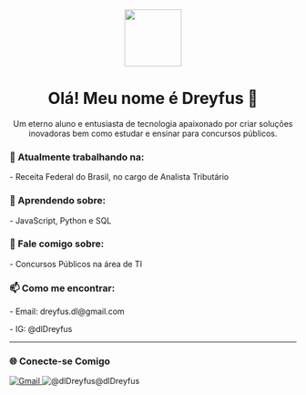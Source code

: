 <div id="header" align="center">
  <img src="https://media.giphy.com/media/M9gbBd9nbDrOTu1Mqx/giphy.gif" width="100"/>
  <h1>Olá! Meu nome é Dreyfus 👋</h1>
  <p>Um eterno aluno e entusiasta de tecnologia apaixonado por criar soluções inovadoras bem como estudar e ensinar para concursos públicos.</p>
</div>

<div align="left">
  <h3>🔭 Atualmente trabalhando na:</h3>
  <p>- Receita Federal do Brasil, no cargo de Analista Tributário</p>
  <h3>🌱 Aprendendo sobre:</h3>
  <p>- JavaScript, Python e SQL</p>
  <h3>💬 Fale comigo sobre:</h3>
  <p>- Concursos Públicos na área de TI</p>
  <h3>📫 Como me encontrar:</h3>
  <p>- Email: dreyfus.dl@gmail.com</p>
  <p>- IG: @dlDreyfus</p>
</div>

---


### 🌐 Conecte-se Comigo

  <a href="mailto:dreyfus.dl@gmail.com">
    <img src="https://img.shields.io/badge/Gmail-D14836?style=for-the-badge&logo=gmail&logoColor=white" alt="Gmail">
  </a>

  <a>
  <img src="https://img.shields.io/badge/Instagram-E4405F?style=for-the-badge&logo=instagram&logoColor=white" alt="@dlDreyfus">@dlDreyfus
  </a>
</p>



